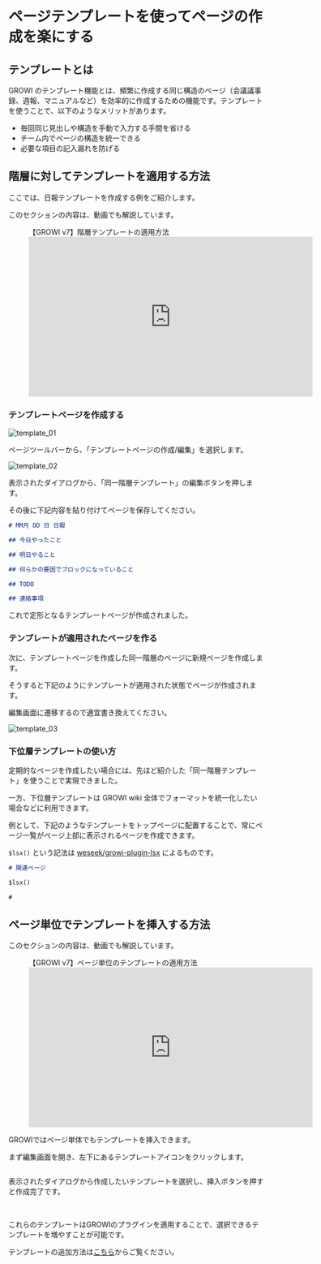 # ページテンプレートを使ってページの作成を楽にする

## テンプレートとは

GROWI のテンプレート機能とは、頻繁に作成する同じ構造のページ（会議議事録、週報、マニュアルなど）を効率的に作成するための機能です。テンプレートを使うことで、以下のようなメリットがあります。

- 毎回同じ見出しや構造を手動で入力する手間を省ける
- チーム内でページの構造を統一できる
- 必要な項目の記入漏れを防げる

## 階層に対してテンプレートを適用する方法

ここでは、日報テンプレートを作成する例をご紹介します。

このセクションの内容は、動画でも解説しています。

<figure>
  <figcaption>【GROWI v7】階層テンプレートの適用方法</figcaption>
  <iframe width="560" height="315" src="https://www.youtube.com/embed/FpTFmQ2pOgA?si=0g6UABblqRYTrdp4" title="YouTube video player" frameborder="0" allow="accelerometer; autoplay; clipboard-write; encrypted-media; gyroscope; picture-in-picture; web-share" referrerpolicy="strict-origin-when-cross-origin" allowfullscreen></iframe>
</figure>

### テンプレートページを作成する

<img :src="$withBase('/assets/images/ja/template_01.png')" alt="template_01">

ページツールバーから、「テンプレートページの作成/編集」を選択します。

<img :src="$withBase('/assets/images/ja/template_02.png')" alt="template_02">

表示されたダイアログから、「同一階層テンプレート」の編集ボタンを押します。

その後に下記内容を貼り付けてページを保存してください。

```markdown
# MM月 DD 日 日報

## 今日やったこと

## 明日やること

## 何らかの要因でブロックになっていること

## TODO

## 連絡事項
```

これで定形となるテンプレートページが作成されました。

### テンプレートが適用されたページを作る

次に、テンプレートページを作成した同一階層のページに新規ページを作成します。

そうすると下記のようにテンプレートが適用された状態でページが作成されます。

編集画面に遷移するので適宜書き換えてください。

<img :src="$withBase('/assets/images/ja/template_03.png')" alt="template_03">

### 下位層テンプレートの使い方

定期的なページを作成したい場合には、先ほど紹介した「同一階層テンプレート」を使うことで実現できました。

一方、下位層テンプレートは GROWI wiki 全体でフォーマットを統一化したい場合などに利用できます。

例として、下記のようなテンプレートをトップページに配置することで、常にページ一覧がページ上部に表示されるページを作成できます。

`$lsx()` という記法は [weseek/growi-plugin-lsx](https://github.com/growilabs/growi-plugin-lsx) によるものです。

```markdown
# 関連ページ

$lsx()

#
```

## ページ単位でテンプレートを挿入する方法

このセクションの内容は、動画でも解説しています。

<figure>
  <figcaption>【GROWI v7】ページ単位のテンプレートの適用方法</figcaption>
  <iframe width="560" height="315" src="https://www.youtube.com/embed/BBiFUI1QLCg?si=t2I6EmjRONd2CFY7" title="YouTube video player" frameborder="0" allow="accelerometer; autoplay; clipboard-write; encrypted-media; gyroscope; picture-in-picture; web-share" referrerpolicy="strict-origin-when-cross-origin" allowfullscreen></iframe>
</figure>

GROWIではページ単体でもテンプレートを挿入できます。

まず編集画面を開き、左下にあるテンプレートアイコンをクリックします。

<img :src="$withBase('/assets/images/ja/template_04.png')" alt="">

表示されたダイアログから作成したいテンプレートを選択し、挿入ボタンを押すと作成完了です。

<img :src="$withBase('/assets/images/ja/template_05.png')" alt="">

<img :src="$withBase('/assets/images/ja/template_06.png')" alt="">

これらのテンプレートはGROWIのプラグインを適用することで、選択できるテンプレートを増やすことが可能です。

テンプレートの追加方法は[こちら](/ja/admin-guide/management-cookbook/plugins.html#%E3%83%95%E3%82%9A%E3%83%A9%E3%82%AF%E3%82%99%E3%82%A4%E3%83%B3%E3%81%AE%E3%82%A4%E3%83%B3%E3%82%B9%E3%83%88%E3%83%BC%E3%83%AB%E6%96%B9%E6%B3%95)からご覧ください。
